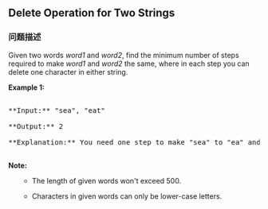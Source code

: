 ## Delete Operation for Two Strings  
### 问题描述

Given two words *word1* and *word2*, find the minimum number of steps required to make *word1* and *word2* the same, where in each step you can delete one character in either string.


**Example 1:**<br />
<pre>
**Input:** "sea", "eat"
**Output:** 2
**Explanation:** You need one step to make "sea" to "ea" and another step to make "eat" to "ea".
</pre>


**Note:**<br>
<ol>
- The length of given words won't exceed 500.
- Characters in given words can only be lower-case letters.
</ol>


